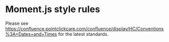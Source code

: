 # Moment.js style rules

Please see https://confluence.pointclickcare.com/confluence/display/HC/Conventions%3A+Dates+and+Times for the latest standards.